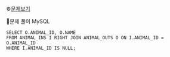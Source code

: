⚙[문제보기](https://school.programmers.co.kr/learn/courses/30/lessons/59042)


🔎문제 풀이
MySQL
```MySQL
SELECT O.ANIMAL_ID, O.NAME 
FROM ANIMAL_INS I RIGHT JOIN ANIMAL_OUTS O ON I.ANIMAL_ID = O.ANIMAL_ID
WHERE I.ANIMAL_ID IS NULL;
```
